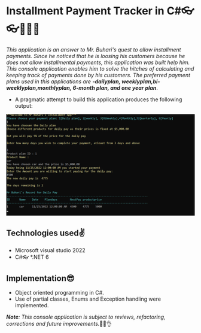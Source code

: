 # Installment Payment Tracker in C#👓👓🤞🤷‍♀️
*This application is an answer to Mr. Buhari's quest to allow installment payments. Since he noticed that he is loosing his customers because he does not allow installmental payments, this application was built help him. This console application enables him to solve the hitches of calculating and keeping track of payments done by his customers. The preferred payment plans used in this applications are **-dailyplan, weeklyplan,bi-weeklyplan,monthlyplan, 6-month plan, and one year plan***.

* A pragmatic attempt to build this application produces the following output:

![payment tracker](https://raw.githubusercontent.com/kendrickchibueze/-Modern-Node-on-AWS/acb385583dda356613a9707e7ed9da2f2b67b605/Branching%20Strategies/Screenshot%20(407).png)


## Technologies used✌
* Microsoft visual studio 2022
* C#👓
*.NET 6

## Implementation😎
* Object oriented programming in C#.
* Use of partial classes, Enums and Exception handling were implemented.


***Note**: This console application is subject to reviews, refactoring, corrections and future improvements.*🤷‍♀️👌
